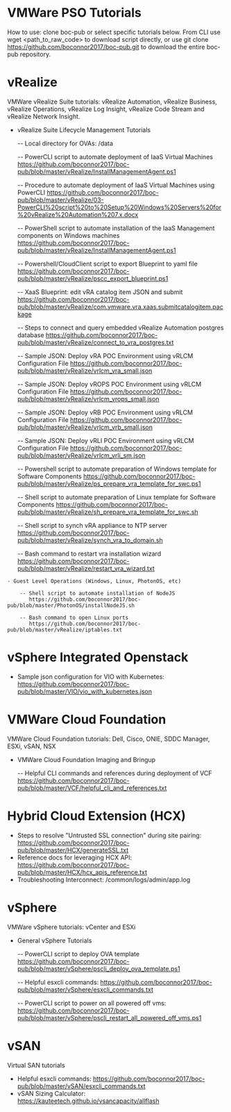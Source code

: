 # VMWare PSO Tutorials
How to use: clone boc-pub or select specific tutorials below. From CLI use wget <path_to_raw_code> to download script directly, or use git clone https://github.com/boconnor2017/boc-pub.git to download the entire boc-pub repository. 

# vRealize
VMWare vRealize Suite tutorials: vRealize Automation, vRealize Business, vRealize Operations, vRealize Log Insight, vRealize Code Stream and vRealize Network Insight. 

   - vRealize Suite Lifecycle Management Tutorials
   
        -- Local directory for OVAs: /data
   
        -- PowerCLI script to automate deployment of IaaS Virtual Machines
           https://github.com/boconnor2017/boc-pub/blob/master/vRealize/InstallManagementAgent.ps1 
           
        -- Procedure to automate deployment of IaaS Virtual Machines using PowerCLI
           https://github.com/boconnor2017/boc-pub/blob/master/vRealize/03-PowerCLI%20script%20to%20Setup%20Windows%20Servers%20for%20vRealize%20Automation%207.x.docx
           
        -- PowerShell script to automate installation of the IaaS Management components on Windows machines
           https://github.com/boconnor2017/boc-pub/blob/master/vRealize/InstallManagementAgent.ps1  
           
        -- Powershell/CloudClient script to export Blueprint to yaml file
           https://github.com/boconnor2017/boc-pub/blob/master/vRealize/pscc_export_blueprint.ps1
           
        -- XaaS Blueprint: edit vRA catalog item JSON and submit
           https://github.com/boconnor2017/boc-pub/blob/master/vRealize/com.vmware.vra.xaas.submitcatalogitem.package
           
        -- Steps to connect and query embedded vRealize Automation postgres database
           https://github.com/boconnor2017/boc-pub/blob/master/vRealize/connect_to_vra_postgres.txt 
           
        -- Sample JSON: Deploy vRA POC Environment using vRLCM Configuration File
           https://github.com/boconnor2017/boc-pub/blob/master/vRealize/vrlcm_vra_small.json
           
        -- Sample JSON: Deploy vROPS POC Environment using vRLCM Configuration File
           https://github.com/boconnor2017/boc-pub/blob/master/vRealize/vrlcm_vrops_small.json
           
        -- Sample JSON: Deploy vRB POC Environment using vRLCM Configuration File
           https://github.com/boconnor2017/boc-pub/blob/master/vRealize/vrlcm_vrb_small.json
           
        -- Sample JSON: Deploy vRLI POC Environment using vRLCM Configuration File
           https://github.com/boconnor2017/boc-pub/blob/master/vRealize/vrlcm_vrli_sm.json
           
        -- Powershell script to automate preparation of Windows template for Software Components
           https://github.com/boconnor2017/boc-pub/blob/master/vRealize/ps_prepare_vra_template_for_swc.ps1
           
        -- Shell script to automate preparation of Linux template for Software Components
           https://github.com/boconnor2017/boc-pub/blob/master/vRealize/sh_prepare_vra_template_for_swc.sh
           
        -- Shell script to synch vRA appliance to NTP server
           https://github.com/boconnor2017/boc-pub/blob/master/vRealize/synch_vra_to_domain.sh
           
        -- Bash command to restart vra installation wizard 
           https://github.com/boconnor2017/boc-pub/blob/master/vRealize/restart_vra_wizard.txt

           
    - Guest Level Operations (Windows, Linux, PhotonOS, etc)
        
        -- Shell script to automate installation of NodeJS
           https://github.com/boconnor2017/boc-pub/blob/master/PhotonOS/installNodeJS.sh
        
        -- Bash command to open Linux ports
           https://github.com/boconnor2017/boc-pub/blob/master/vRealize/iptables.txt 

# vSphere Integrated Openstack
   - Sample json configuration for VIO with Kubernetes: https://github.com/boconnor2017/boc-pub/blob/master/VIO/vio_with_kubernetes.json 

# VMWare Cloud Foundation
VMWare Cloud Foundation tutorials: Dell, Cisco, ONIE, SDDC Manager, ESXi, vSAN, NSX

   - VMWare Cloud Foundation Imaging and Bringup 
   
       -- Helpful CLI commands and references during deployment of VCF
          https://github.com/boconnor2017/boc-pub/blob/master/VCF/helpful_cli_and_references.txt

# Hybrid Cloud Extension (HCX)
   - Steps to resolve "Untrusted SSL connection" during site pairing: https://github.com/boconnor2017/boc-pub/blob/master/HCX/generateSSL.txt
   - Reference docs for leveraging HCX API: https://github.com/boconnor2017/boc-pub/blob/master/HCX/hcx_apis_reference.txt
   - Troubleshooting Interconnect: /common/logs/admin/app.log

# vSphere
VMWare vSphere tutorials: vCenter and ESXi

   - General vSphere Tutorials
   
       -- PowerCLI script to deploy OVA template
          https://github.com/boconnor2017/boc-pub/blob/master/vSphere/pscli_deploy_ova_template.ps1  
          
       -- Helpful esxcli commands: 
          https://github.com/boconnor2017/boc-pub/blob/master/vSphere/esxcli_commands.txt
          
       -- PowerCLI script to power on all powered off vms: https://github.com/boconnor2017/boc-pub/blob/master/vSphere/pscli_restart_all_powered_off_vms.ps1
      
 # vSAN
 Virtual SAN tutorials
 
 - Helpful esxcli commands: https://github.com/boconnor2017/boc-pub/blob/master/vSAN/esxcli_commands.txt 
 - vSAN Sizing Calculator: https://kauteetech.github.io/vsancapacity/allflash  
